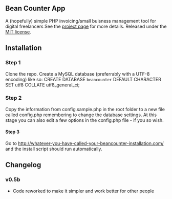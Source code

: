 ## Bean Counter App

A (hopefully) simple PHP invoicing/small buisness management tool for digital freelancers See the [project page](http://beancounterapp.com) for more details.  Released under the [MIT license](http://www.opensource.org/licenses/mit-license.php).


## Installation


### Step 1

Clone the repo. Create a MySQL database (preferrably with a UTF-8 encoding) like so:
	CREATE DATABASE `beancounter` DEFAULT CHARACTER SET utf8 COLLATE utf8_general_ci;
	
### Step 2	
Copy the information from config.sample.php in the root folder to a new file called config.php remembering to change the database settings.
At this stage you can also edit a few options in the config.php file - if you so wish.

#### Step 3
Go to http://whatever-you-have-called-your-beancounter-installation.com/ and the install script should run automatically.


## Changelog

### v0.5b
* Code reworked to make it simpler and work better for other people